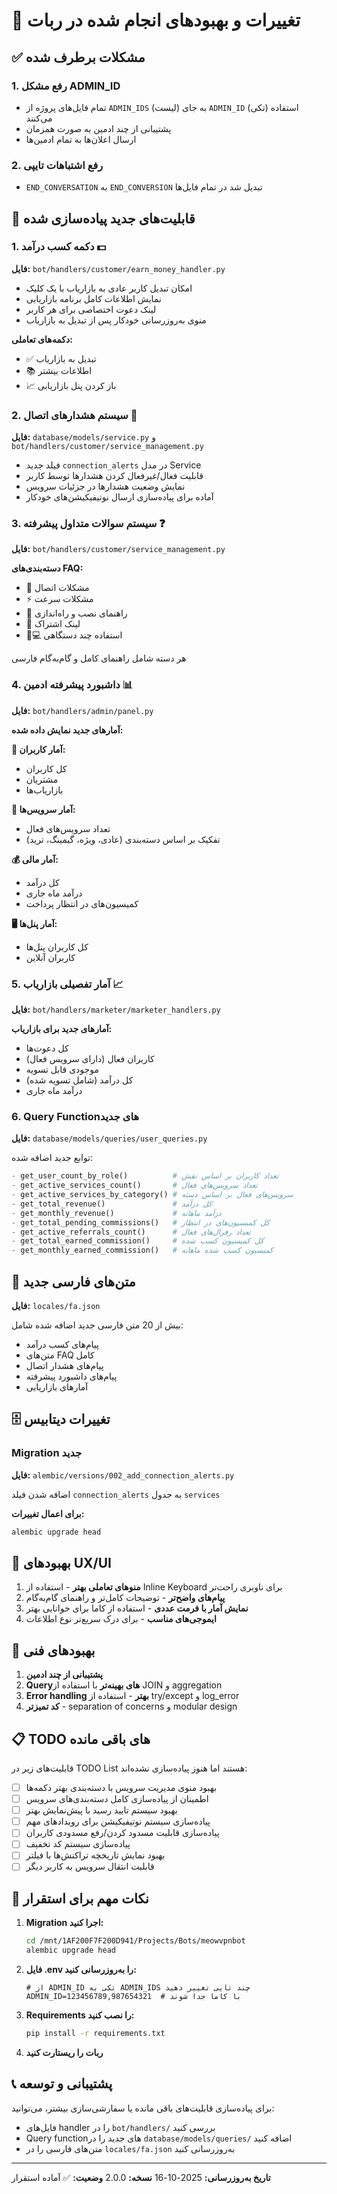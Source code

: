 # 🚀 تغییرات و بهبودهای انجام شده در ربات

## ✅ مشکلات برطرف شده

###  1. رفع مشکل ADMIN_ID
- تمام فایل‌های پروژه از `ADMIN_IDS` (لیست) به جای `ADMIN_ID` (تکی) استفاده می‌کنند
- پشتیبانی از چند ادمین به صورت همزمان
- ارسال اعلان‌ها به تمام ادمین‌ها

### 2. رفع اشتباهات تایپی
- `END_CONVERSATION` به `END_CONVERSION` تبدیل شد در تمام فایل‌ها

## 🎯 قابلیت‌های جدید پیاده‌سازی شده

### 1. دکمه کسب درآمد 💵
**فایل:** `bot/handlers/customer/earn_money_handler.py`

- امکان تبدیل کاربر عادی به بازاریاب با یک کلیک
- نمایش اطلاعات کامل برنامه بازاریابی
- لینک دعوت اختصاصی برای هر کاربر
- منوی به‌روزرسانی خودکار پس از تبدیل به بازاریاب

**دکمه‌های تعاملی:**
- ✅ تبدیل به بازاریاب
- 📚 اطلاعات بیشتر
- 📈 باز کردن پنل بازاریابی

### 2. سیستم هشدارهای اتصال 🔔
**فایل:** `database/models/service.py` و `bot/handlers/customer/service_management.py`

- فیلد جدید `connection_alerts` در مدل Service
- قابلیت فعال/غیرفعال کردن هشدارها توسط کاربر
- نمایش وضعیت هشدارها در جزئیات سرویس
- آماده برای پیاده‌سازی ارسال نوتیفیکیشن‌های خودکار

### 3. سیستم سوالات متداول پیشرفته ❓
**فایل:** `bot/handlers/customer/service_management.py`

**دسته‌بندی‌های FAQ:**
- 🔌 مشکلات اتصال
- ⚡ مشکلات سرعت  
- 📱 راهنمای نصب و راه‌اندازی
- 🔗 لینک اشتراک
- 📱💻 استفاده چند دستگاهی

هر دسته شامل راهنمای کامل و گام‌به‌گام فارسی

### 4. داشبورد پیشرفته ادمین 📊
**فایل:** `bot/handlers/admin/panel.py`

**آمارهای جدید نمایش داده شده:**

**👥 آمار کاربران:**
- کل کاربران
- مشتریان
- بازاریاب‌ها

**🔧 آمار سرویس‌ها:**
- تعداد سرویس‌های فعال
- تفکیک بر اساس دسته‌بندی (عادی، ویژه، گیمینگ، ترید)

**💰 آمار مالی:**
- کل درآمد
- درآمد ماه جاری
- کمیسیون‌های در انتظار پرداخت

**🖥 آمار پنل‌ها:**
- کل کاربران پنل‌ها
- کاربران آنلاین

### 5. آمار تفصیلی بازاریاب 📈
**فایل:** `bot/handlers/marketer/marketer_handlers.py`

**آمارهای جدید برای بازاریاب:**
- کل دعوت‌ها
- کاربران فعال (دارای سرویس فعال)
- موجودی قابل تسویه
- کل درآمد (شامل تسویه شده)
- درآمد ماه جاری

### 6. Query Function‌های جدید
**فایل:** `database/models/queries/user_queries.py`

توابع جدید اضافه شده:
```python
- get_user_count_by_role()          # تعداد کاربران بر اساس نقش
- get_active_services_count()       # تعداد سرویس‌های فعال
- get_active_services_by_category() # سرویس‌های فعال بر اساس دسته
- get_total_revenue()               # کل درآمد
- get_monthly_revenue()             # درآمد ماهانه
- get_total_pending_commissions()   # کل کمیسیون‌های در انتظار
- get_active_referrals_count()      # تعداد رفرال‌های فعال
- get_total_earned_commission()     # کل کمیسیون کسب شده
- get_monthly_earned_commission()   # کمیسیون کسب شده ماهانه
```

## 📝 متن‌های فارسی جدید
**فایل:** `locales/fa.json`

بیش از 20 متن فارسی جدید اضافه شده شامل:
- پیام‌های کسب درآمد
- متن‌های FAQ کامل
- پیام‌های هشدار اتصال
- پیام‌های داشبورد پیشرفته
- آمارهای بازاریابی

## 🗄️ تغییرات دیتابیس

### Migration جدید
**فایل:** `alembic/versions/002_add_connection_alerts.py`

اضافه شدن فیلد `connection_alerts` به جدول `services`

**برای اعمال تغییرات:**
```bash
alembic upgrade head
```

## 🎨 بهبودهای UX/UI

1. **منوهای تعاملی بهتر** - استفاده از Inline Keyboard برای ناوبری راحت‌تر
2. **پیام‌های واضح‌تر** - توضیحات کامل‌تر و راهنمای گام‌به‌گام
3. **نمایش آمار با فرمت عددی** - استفاده از کاما برای خوانایی بهتر
4. **ایموجی‌های مناسب** - برای درک سریع‌تر نوع اطلاعات

## 🔧 بهبودهای فنی

1. **پشتیبانی از چند ادمین**
2. **Query‌های بهینه‌تر** با استفاده از JOIN و aggregation
3. **Error handling بهتر** - استفاده از try/except و log_error
4. **کد تمیزتر** - separation of concerns و modular design

## 📋 TODO های باقی مانده

قابلیت‌های زیر در TODO List هستند اما هنوز پیاده‌سازی نشده‌اند:

- [ ] بهبود منوی مدیریت سرویس با دسته‌بندی بهتر دکمه‌ها
- [ ] اطمینان از پیاده‌سازی کامل دسته‌بندی‌های سرویس
- [ ] بهبود سیستم تایید رسید با پیش‌نمایش بهتر
- [ ] پیاده‌سازی سیستم نوتیفیکیشن برای رویدادهای مهم
- [ ] پیاده‌سازی قابلیت مسدود کردن/رفع مسدودی کاربران
- [ ] پیاده‌سازی سیستم کد تخفیف
- [ ] بهبود نمایش تاریخچه تراکنش‌ها با فیلتر
- [ ] قابلیت انتقال سرویس به کاربر دیگر

## 🚀 نکات مهم برای استقرار

1. **Migration اجرا کنید:**
   ```bash
   cd /mnt/1AF200F7F200D941/Projects/Bots/meowvpnbot
   alembic upgrade head
   ```

2. **فایل .env را به‌روزرسانی کنید:**
   ```env
   # از ADMIN_ID تکی به ADMIN_IDS چند تایی تغییر دهید
   ADMIN_ID=123456789,987654321  # با کاما جدا شوند
   ```

3. **Requirements را نصب کنید:**
   ```bash
   pip install -r requirements.txt
   ```

4. **ربات را ریستارت کنید**

## 📞 پشتیبانی و توسعه

برای پیاده‌سازی قابلیت‌های باقی مانده یا سفارشی‌سازی بیشتر، می‌توانید:
- فایل‌های handler را در `bot/handlers/` بررسی کنید
- Query function‌های جدید را در `database/models/queries/` اضافه کنید
- متن‌های فارسی را در `locales/fa.json` به‌روزرسانی کنید

---

**تاریخ به‌روزرسانی:** 2025-10-16
**نسخه:** 2.0.0
**وضعیت:** ✅ آماده استقرار

